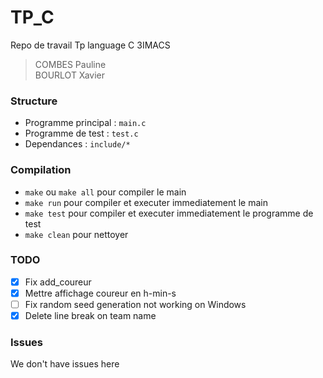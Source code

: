 # TP_C
Repo de travail Tp language C 3IMACS
> COMBES Pauline <br>
> BOURLOT Xavier

### Structure
 * Programme principal : `main.c`
 * Programme de test : `test.c`
 * Dependances : `include/*`

### Compilation
* `make` ou `make all` pour compiler le main
* `make run` pour compiler et executer immediatement le main
* `make test` pour compiler et executer immediatement le programme de test
* `make clean` pour nettoyer

### TODO
- [x] Fix add_coureur
- [x] Mettre affichage coureur en h-min-s
- [ ] Fix random seed generation not working on Windows
- [x] Delete line break on team name

### Issues
We don't have issues here

